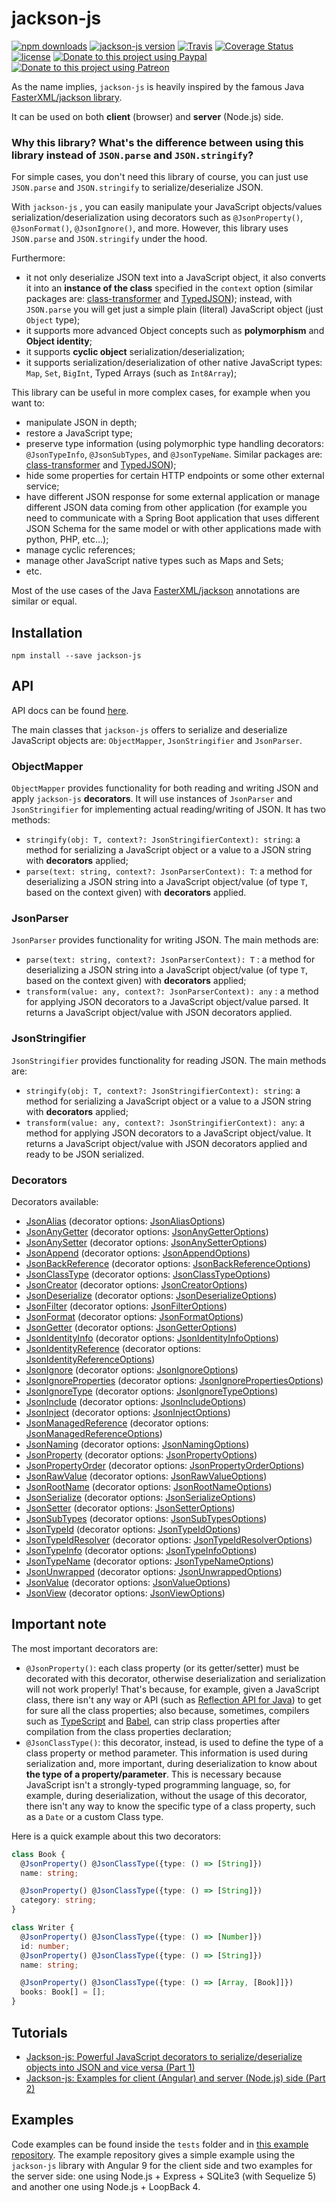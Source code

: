 # jackson-js

[![npm downloads](https://img.shields.io/npm/dm/jackson-js.svg)](https://www.npmjs.com/package/jackson-js)
[![jackson-js version](https://img.shields.io/npm/v/jackson-js.svg)](https://www.npmjs.com/package/jackson-js)
[![Travis](https://img.shields.io/travis/pichillilorenzo/jackson-js.svg?branch=master)](https://travis-ci.org/pichillilorenzo/jackson-js)
[![Coverage Status](https://coveralls.io/repos/github/pichillilorenzo/jackson-js/badge.svg?branch=master)](https://coveralls.io/github/pichillilorenzo/jackson-js?branch=master)
[![license](https://img.shields.io/github/license/mashape/apistatus.svg)](/LICENSE)
[![Donate to this project using Paypal](https://img.shields.io/badge/paypal-donate-yellow.svg)](https://www.paypal.me/LorenzoPichilli)
[![Donate to this project using Patreon](https://img.shields.io/badge/patreon-donate-yellow.svg)](https://www.patreon.com/bePatron?u=9269604)

As the name implies, `jackson-js` is heavily inspired by the famous Java [FasterXML/jackson library](https://github.com/FasterXML/jackson).

It can be used on both **client** (browser) and **server** (Node.js) side.

### Why this library? What's the difference between using this library instead of `JSON.parse` and `JSON.stringify`?

For simple cases, you don't need this library of course, you can just use `JSON.parse` and `JSON.stringify` to serialize/deserialize JSON.

With `jackson-js` , you can easily manipulate your JavaScript objects/values serialization/deserialization using decorators such as `@JsonProperty()`, `@JsonFormat()`, `@JsonIgnore()`, and more. However, this library uses `JSON.parse` and `JSON.stringify` under the hood.

Furthermore: 
- it not only deserialize JSON text into a JavaScript object, it also converts it into an **instance of the class** specified in the `context` option (similar packages are: [class-transformer](https://github.com/typestack/class-transformer) and [TypedJSON](https://github.com/JohnWeisz/TypedJSON)); instead, with `JSON.parse` you will get just a simple plain (literal) JavaScript object (just `Object` type);
- it supports more advanced Object concepts such as **polymorphism** and **Object identity**;
- it supports **cyclic object** serialization/deserialization;
- it supports serialization/deserialization of other native JavaScript types: `Map`, `Set`, `BigInt`, Typed Arrays (such as `Int8Array`);

This library can be useful in more complex cases, for example when you want to:
- manipulate JSON in depth;
- restore a JavaScript type; 
- preserve type information (using polymorphic type handling decorators: `@JsonTypeInfo`, `@JsonSubTypes`, and `@JsonTypeName`. Similar packages are: [class-transformer](https://github.com/typestack/class-transformer) and [TypedJSON](https://github.com/JohnWeisz/TypedJSON));
- hide some properties for certain HTTP endpoints or some other external service;
- have different JSON response for some external application or manage different JSON data coming from other application (for example you need to communicate with a Spring Boot application that uses different JSON Schema for the same model or with other applications made with python, PHP, etc...);
- manage cyclic references;
- manage other JavaScript native types such as Maps and Sets;
- etc.

Most of the use cases of the Java [FasterXML/jackson](https://github.com/FasterXML/jackson) annotations are similar or equal.

## Installation
```
npm install --save jackson-js
```

## API

API docs can be found [here](https://pichillilorenzo.github.io/jackson-js).

The main classes that `jackson-js` offers to serialize and deserialize JavaScript objects are: `ObjectMapper`, `JsonStringifier` and `JsonParser`.

### ObjectMapper

`ObjectMapper` provides functionality for both reading and writing JSON and apply `jackson-js` **decorators**. It will use instances of `JsonParser` and `JsonStringifier` for implementing actual reading/writing of JSON. It has two methods:
- `stringify(obj: T, context?: JsonStringifierContext): string`: a method for serializing a JavaScript object or a value to a JSON string with **decorators** applied;
- `parse(text: string, context?: JsonParserContext): T`: a method for deserializing a JSON string into a JavaScript object/value (of type `T`, based on the context given) with **decorators** applied.

### JsonParser

`JsonParser` provides functionality for writing JSON. The main methods are:
- `parse(text: string, context?: JsonParserContext): T` : a method for deserializing a JSON string into a JavaScript object/value (of type `T`, based on the context given) with **decorators** applied;
- `transform(value: any, context?: JsonParserContext): any` : a method for applying JSON decorators to a JavaScript object/value parsed. It returns a JavaScript object/value with JSON decorators applied.

### JsonStringifier

`JsonStringifier` provides functionality for reading JSON. The main methods are:
- `stringify(obj: T, context?: JsonStringifierContext): string`: a method for serializing a JavaScript object or a value to a JSON string with **decorators** applied;
- `transform(value: any, context?: JsonStringifierContext): any`: a method for applying JSON decorators to a JavaScript object/value. It returns a JavaScript object/value with JSON decorators applied and ready to be JSON serialized.

### Decorators

Decorators available:
- [JsonAlias](https://pichillilorenzo.github.io/jackson-js/latest/modules/decorators.html#jsonalias) (decorator options: [JsonAliasOptions](https://pichillilorenzo.github.io/jackson-js/latest/interfaces/types.jsonaliasoptions.html))
- [JsonAnyGetter](https://pichillilorenzo.github.io/jackson-js/latest/modules/decorators.html#jsonanygetter) (decorator options: [JsonAnyGetterOptions](https://pichillilorenzo.github.io/jackson-js/latest/interfaces/types.jsonanygetteroptions.html))
- [JsonAnySetter](https://pichillilorenzo.github.io/jackson-js/latest/modules/decorators.html#jsonanysetter) (decorator options: [JsonAnySetterOptions](https://pichillilorenzo.github.io/jackson-js/latest/modules/types.html#jsonanysetteroptions))
- [JsonAppend](https://pichillilorenzo.github.io/jackson-js/latest/modules/decorators.html#jsonappend) (decorator options: [JsonAppendOptions](https://pichillilorenzo.github.io/jackson-js/latest/interfaces/types.jsonappendoptions.html))
- [JsonBackReference](https://pichillilorenzo.github.io/jackson-js/latest/modules/decorators.html#jsonbackreference) (decorator options: [JsonBackReferenceOptions](https://pichillilorenzo.github.io/jackson-js/latest/interfaces/types.jsonbackreferenceoptions.html))
- [JsonClassType](https://pichillilorenzo.github.io/jackson-js/latest/modules/decorators.html#jsonclasstype) (decorator options: [JsonClassTypeOptions](https://pichillilorenzo.github.io/jackson-js/latest/interfaces/types.jsonclasstypeoptions.html))
- [JsonCreator](https://pichillilorenzo.github.io/jackson-js/latest/modules/decorators.html#jsoncreator) (decorator options: [JsonCreatorOptions](https://pichillilorenzo.github.io/jackson-js/latest/interfaces/types.jsoncreatoroptions.html))
- [JsonDeserialize](https://pichillilorenzo.github.io/jackson-js/latest/modules/decorators.html#jsondeserialize) (decorator options: [JsonDeserializeOptions](https://pichillilorenzo.github.io/jackson-js/latest/interfaces/types.jsondeserializeoptions.html))
- [JsonFilter](https://pichillilorenzo.github.io/jackson-js/latest/modules/decorators.html#jsonfilter) (decorator options: [JsonFilterOptions](https://pichillilorenzo.github.io/jackson-js/latest/interfaces/types.jsonfilteroptions.html))
- [JsonFormat](https://pichillilorenzo.github.io/jackson-js/latest/modules/decorators.html#jsonformat) (decorator options: [JsonFormatOptions](https://pichillilorenzo.github.io/jackson-js/latest/modules/types.html#jsonformatoptions))
- [JsonGetter](https://pichillilorenzo.github.io/jackson-js/latest/modules/decorators.html#jsongetter) (decorator options: [JsonGetterOptions](https://pichillilorenzo.github.io/jackson-js/latest/interfaces/types.jsongetteroptions.html))
- [JsonIdentityInfo](https://pichillilorenzo.github.io/jackson-js/latest/modules/decorators.html#jsonidentityinfo) (decorator options: [JsonIdentityInfoOptions](https://pichillilorenzo.github.io/jackson-js/latest/interfaces/types.jsonidentityinfooptions.html))
- [JsonIdentityReference](https://pichillilorenzo.github.io/jackson-js/latest/modules/decorators.html#jsonidentityreference) (decorator options: [JsonIdentityReferenceOptions](https://pichillilorenzo.github.io/jackson-js/latest/interfaces/types.jsonidentityreferenceoptions.html))
- [JsonIgnore](https://pichillilorenzo.github.io/jackson-js/latest/modules/decorators.html#jsonignore) (decorator options: [JsonIgnoreOptions](https://pichillilorenzo.github.io/jackson-js/latest/modules/types.html#jsonignoreoptions))
- [JsonIgnoreProperties](https://pichillilorenzo.github.io/jackson-js/latest/modules/decorators.html#jsonignoreproperties) (decorator options: [JsonIgnorePropertiesOptions](https://pichillilorenzo.github.io/jackson-js/latest/interfaces/types.jsonignorepropertiesoptions.html))
- [JsonIgnoreType](https://pichillilorenzo.github.io/jackson-js/latest/modules/decorators.html#jsonignoretype) (decorator options: [JsonIgnoreTypeOptions](https://pichillilorenzo.github.io/jackson-js/latest/modules/types.html#jsonignoretypeoptions))
- [JsonInclude](https://pichillilorenzo.github.io/jackson-js/latest/modules/decorators.html#jsoninclude) (decorator options: [JsonIncludeOptions](https://pichillilorenzo.github.io/jackson-js/latest/modules/types.html#jsonincludeoptions))
- [JsonInject](https://pichillilorenzo.github.io/jackson-js/latest/modules/decorators.html#jsoninject) (decorator options: [JsonInjectOptions](https://pichillilorenzo.github.io/jackson-js/latest/interfaces/types.jsoninjectoptions.html))
- [JsonManagedReference](https://pichillilorenzo.github.io/jackson-js/latest/modules/decorators.html#jsonmanagedreference) (decorator options: [JsonManagedReferenceOptions](https://pichillilorenzo.github.io/jackson-js/latest/interfaces/types.jsonmanagedreferenceoptions.html))
- [JsonNaming](https://pichillilorenzo.github.io/jackson-js/latest/modules/decorators.html#jsonnaming) (decorator options: [JsonNamingOptions](https://pichillilorenzo.github.io/jackson-js/latest/interfaces/types.jsonnamingoptions.html))
- [JsonProperty](https://pichillilorenzo.github.io/jackson-js/latest/modules/decorators.html#jsonproperty) (decorator options: [JsonPropertyOptions](https://pichillilorenzo.github.io/jackson-js/latest/interfaces/types.jsonpropertyoptions.html))
- [JsonPropertyOrder](https://pichillilorenzo.github.io/jackson-js/latest/modules/decorators.html#jsonpropertyorder) (decorator options: [JsonPropertyOrderOptions](https://pichillilorenzo.github.io/jackson-js/latest/interfaces/types.jsonpropertyorderoptions.html))
- [JsonRawValue](https://pichillilorenzo.github.io/jackson-js/latest/modules/decorators.html#jsonrawvalue) (decorator options: [JsonRawValueOptions](https://pichillilorenzo.github.io/jackson-js/latest/modules/types.html#jsonrawvalueoptions))
- [JsonRootName](https://pichillilorenzo.github.io/jackson-js/latest/modules/decorators.html#jsonrootname) (decorator options: [JsonRootNameOptions](https://pichillilorenzo.github.io/jackson-js/latest/interfaces/types.jsonrootnameoptions.html))
- [JsonSerialize](https://pichillilorenzo.github.io/jackson-js/latest/modules/decorators.html#jsonserialize) (decorator options: [JsonSerializeOptions](https://pichillilorenzo.github.io/jackson-js/latest/interfaces/types.jsonserializeoptions.html))
- [JsonSetter](https://pichillilorenzo.github.io/jackson-js/latest/modules/decorators.html#jsonsetter) (decorator options: [JsonSetterOptions](https://pichillilorenzo.github.io/jackson-js/latest/interfaces/types.jsonsetteroptions.html))
- [JsonSubTypes](https://pichillilorenzo.github.io/jackson-js/latest/modules/decorators.html#jsonsubtypes) (decorator options: [JsonSubTypesOptions](https://pichillilorenzo.github.io/jackson-js/latest/interfaces/types.jsonsubtypesoptions.html))
- [JsonTypeId](https://pichillilorenzo.github.io/jackson-js/latest/modules/decorators.html#jsontypeid) (decorator options: [JsonTypeIdOptions](https://pichillilorenzo.github.io/jackson-js/latest/modules/types.html#jsontypeidoptions))
- [JsonTypeIdResolver](https://pichillilorenzo.github.io/jackson-js/latest/modules/decorators.html#jsontypeidresolver) (decorator options: [JsonTypeIdResolverOptions](https://pichillilorenzo.github.io/jackson-js/latest/interfaces/types.jsontypeidresolveroptions.html))
- [JsonTypeInfo](https://pichillilorenzo.github.io/jackson-js/latest/modules/decorators.html#jsontypeinfo) (decorator options: [JsonTypeInfoOptions](https://pichillilorenzo.github.io/jackson-js/latest/interfaces/types.jsontypeinfooptions.html))
- [JsonTypeName](https://pichillilorenzo.github.io/jackson-js/latest/modules/decorators.html#jsontypename) (decorator options: [JsonTypeNameOptions](https://pichillilorenzo.github.io/jackson-js/latest/interfaces/types.jsontypenameoptions.html))
- [JsonUnwrapped](https://pichillilorenzo.github.io/jackson-js/latest/modules/decorators.html#jsonunwrapped) (decorator options: [JsonUnwrappedOptions](https://pichillilorenzo.github.io/jackson-js/latest/interfaces/types.jsonunwrappedoptions.html))
- [JsonValue](https://pichillilorenzo.github.io/jackson-js/latest/modules/decorators.html#jsonvalue) (decorator options: [JsonValueOptions](https://pichillilorenzo.github.io/jackson-js/latest/modules/types.html#jsonvalueoptions))
- [JsonView](https://pichillilorenzo.github.io/jackson-js/latest/modules/decorators.html#jsonview) (decorator options: [JsonViewOptions](https://pichillilorenzo.github.io/jackson-js/latest/interfaces/types.jsonviewoptions.html))

## Important note

The most important decorators are:
- `@JsonProperty()`: each class property (or its getter/setter) must be decorated with this decorator, otherwise deserialization and serialization will not work properly! That's because, for example, given a JavaScript class, there isn't any way or API (such as [Reflection API for Java](https://docs.oracle.com/javase/8/docs/api/java/lang/reflect/package-summary.html)) to get for sure all the class properties; also because, sometimes, compilers such as [TypeScript](https://www.typescriptlang.org/) and [Babel](https://babeljs.io/), can strip class properties after compilation from the class properties declaration;
- `@JsonClassType()`: this decorator, instead, is used to define the type of a class property or method parameter. This information is used during serialization and, more important, during deserialization to know about **the type of a property/parameter**. This is necessary because JavaScript isn't a strongly-typed programming language, so, for example, during deserialization, without the usage of this decorator, there isn't any way to know the specific type of a class property, such as a `Date` or a custom Class type.

Here is a quick example about this two decorators:
```typescript
class Book {
  @JsonProperty() @JsonClassType({type: () => [String]})
  name: string;

  @JsonProperty() @JsonClassType({type: () => [String]})
  category: string;
}

class Writer {
  @JsonProperty() @JsonClassType({type: () => [Number]})
  id: number;
  @JsonProperty() @JsonClassType({type: () => [String]})
  name: string;

  @JsonProperty() @JsonClassType({type: () => [Array, [Book]]})
  books: Book[] = [];
}
```

## Tutorials
- [Jackson-js: Powerful JavaScript decorators to serialize/deserialize objects into JSON and vice versa (Part 1)](https://itnext.io/jackson-js-powerful-javascript-decorators-to-serialize-deserialize-objects-into-json-and-vice-df952454cf?source=friends_link&sk=a65bd247eca2f95fdfddda34447a6db6)
- [Jackson-js: Examples for client (Angular) and server (Node.js) side (Part 2)](https://medium.com/@pichillilorenzo/jackson-js-examples-for-client-and-server-side-part-2-7e66df74c851?source=friends_link&sk=2636fca640284894c63cb3c689a0e822)

## Examples

Code examples can be found inside the `tests` folder and in [this example repository](https://github.com/pichillilorenzo/jackson-js-examples). The example repository gives a simple example using the `jackson-js` library with Angular 9 for the client side and two examples for the server side: one using Node.js + Express + SQLite3 (with Sequelize 5) and another one using Node.js + LoopBack 4.